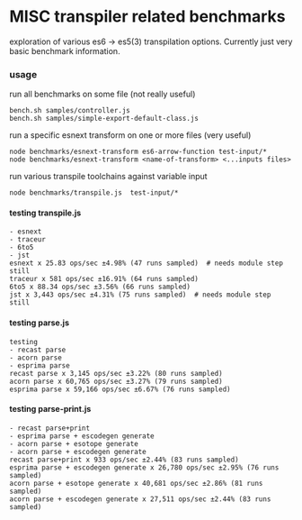 
# MISC transpiler related benchmarks

exploration of various es6 -> es5(3) transpilation options. Currently just very
basic benchmark information.


### usage

run all benchmarks on some file (not really useful)
```
bench.sh samples/controller.js
bench.sh samples/simple-export-default-class.js
```

run a specific esnext transform on one or more files (very useful)
```
node benchmarks/esnext-transform es6-arrow-function test-input/*
node benchmarks/esnext-transform <name-of-transform> <...inputs files>
```

run various transpile toolchains against variable input
```
node benchmarks/transpile.js  test-input/*
```

#### testing transpile.js

```
- esnext
- traceur
- 6to5
- jst
esnext x 25.83 ops/sec ±4.98% (47 runs sampled)  # needs module step still
traceur x 581 ops/sec ±16.91% (64 runs sampled)
6to5 x 88.34 ops/sec ±3.56% (66 runs sampled)
jst x 3,443 ops/sec ±4.31% (75 runs sampled)  # needs module step still
```

#### testing parse.js

```
testing
- recast parse
- acorn parse
- esprima parse
recast parse x 3,145 ops/sec ±3.22% (80 runs sampled)
acorn parse x 60,765 ops/sec ±3.27% (79 runs sampled)
esprima parse x 59,166 ops/sec ±6.67% (76 runs sampled)
```

#### testing parse-print.js

```
- recast parse+print
- esprima parse + escodegen generate
- acorn parse + esotope generate
- acorn parse + escodegen generate
recast parse+print x 933 ops/sec ±2.44% (83 runs sampled)
esprima parse + escodegen generate x 26,780 ops/sec ±2.95% (76 runs sampled)
acorn parse + esotope generate x 40,681 ops/sec ±2.86% (81 runs sampled)
acorn parse + escodegen generate x 27,511 ops/sec ±2.44% (83 runs sampled)
```
